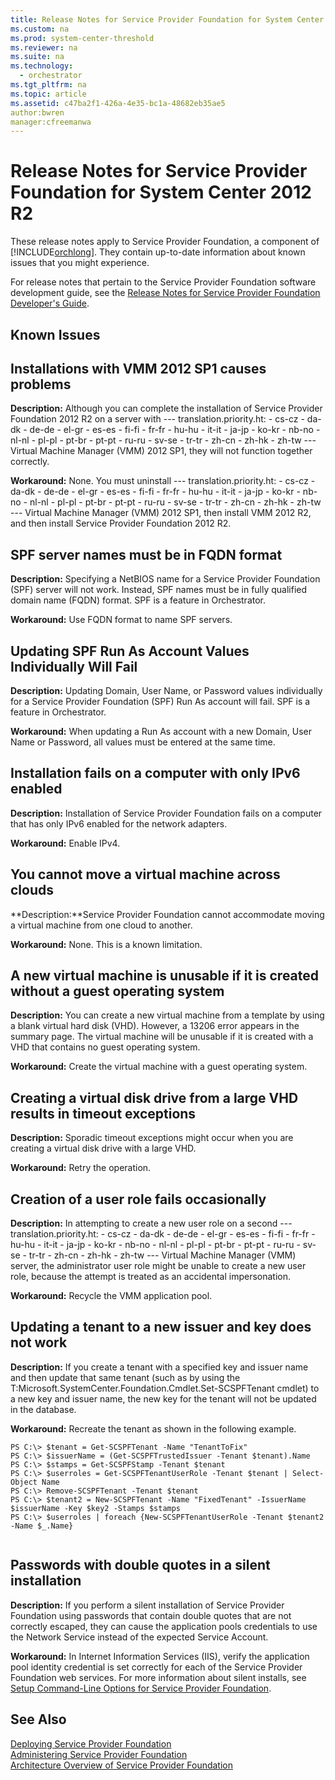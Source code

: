 ```yaml
---
title: Release Notes for Service Provider Foundation for System Center 2012 R2
ms.custom: na
ms.prod: system-center-threshold
ms.reviewer: na
ms.suite: na
ms.technology: 
  - orchestrator
ms.tgt_pltfrm: na
ms.topic: article
ms.assetid: c47ba2f1-426a-4e35-bc1a-48682eb35ae5
author:bwren
manager:cfreemanwa
---
```

# Release Notes for Service Provider Foundation for System Center 2012 R2
These release notes apply to Service Provider Foundation, a component of [!INCLUDE[orchlong](../../orch/deploy/includes/orchlong_md.md)]. They contain up\-to\-date information about known issues that you might experience.  
  
For release notes that pertain to the Service Provider Foundation software development guide, see the [Release Notes for Service Provider Foundation Developer's Guide](http://go.microsoft.com/fwlink/p/?LinkID=263702).  
  
## Known Issues  
  
## Installations with VMM 2012 SP1 causes problems  
**Description:** Although you can complete the installation of Service Provider Foundation 2012 R2 on a server with --- translation.priority.ht:    - cs-cz   - da-dk   - de-de   - el-gr   - es-es   - fi-fi   - fr-fr   - hu-hu   - it-it   - ja-jp   - ko-kr   - nb-no   - nl-nl   - pl-pl   - pt-br   - pt-pt   - ru-ru   - sv-se   - tr-tr   - zh-cn   - zh-hk   - zh-tw --- Virtual Machine Manager \(VMM\) 2012 SP1, they will not function together correctly.  
  
**Workaround:** None. You must uninstall --- translation.priority.ht:    - cs-cz   - da-dk   - de-de   - el-gr   - es-es   - fi-fi   - fr-fr   - hu-hu   - it-it   - ja-jp   - ko-kr   - nb-no   - nl-nl   - pl-pl   - pt-br   - pt-pt   - ru-ru   - sv-se   - tr-tr   - zh-cn   - zh-hk   - zh-tw --- Virtual Machine Manager \(VMM\) 2012 SP1, then install VMM 2012 R2, and then install Service Provider Foundation 2012 R2.  
  
## SPF server names must be in FQDN format  
**Description:** Specifying a NetBIOS name for a Service Provider Foundation \(SPF\) server will not work. Instead, SPF names must be in fully qualified domain name \(FQDN\) format. SPF is a feature in Orchestrator.  
  
**Workaround:** Use FQDN format to name SPF servers.  
  
## Updating SPF Run As Account Values Individually Will Fail  
**Description:** Updating Domain, User Name, or Password values individually for a Service Provider Foundation \(SPF\) Run As account will fail. SPF is a feature in Orchestrator.  
  
**Workaround:** When updating a Run As account with a new Domain, User Name or Password, all values must be entered at the same time.  
  
## Installation fails on a computer with only IPv6 enabled  
**Description:** Installation of Service Provider Foundation fails on a computer that has only IPv6 enabled for the network adapters.  
  
**Workaround:** Enable IPv4.  
  
## You cannot move a virtual machine across clouds  
**Description:**Service Provider Foundation cannot accommodate moving a virtual machine from one cloud to another.  
  
**Workaround:** None. This is a known limitation.  
  
## A new virtual machine is unusable if it is created without a guest operating system  
**Description:** You can create a new virtual machine from a template by using a blank virtual hard disk \(VHD\). However, a 13206 error appears in the summary page. The virtual machine will be unusable if it is created with a VHD that contains no guest operating system.  
  
**Workaround:** Create the virtual machine with a guest operating system.  
  
## Creating a virtual disk drive from a large VHD results in timeout exceptions  
**Description:** Sporadic timeout exceptions might occur when you are creating a virtual disk drive with a large VHD.  
  
**Workaround:** Retry the operation.  
  
## Creation of a user role fails occasionally  
**Description:** In attempting to create a new user role on a second --- translation.priority.ht:    - cs-cz   - da-dk   - de-de   - el-gr   - es-es   - fi-fi   - fr-fr   - hu-hu   - it-it   - ja-jp   - ko-kr   - nb-no   - nl-nl   - pl-pl   - pt-br   - pt-pt   - ru-ru   - sv-se   - tr-tr   - zh-cn   - zh-hk   - zh-tw --- Virtual Machine Manager \(VMM\) server, the administrator user role might be unable to create a new user role, because the attempt is treated as an accidental impersonation.  
  
**Workaround:** Recycle the VMM application pool.  
  
## Updating a tenant to a new issuer and key does not work  
**Description:** If you create a tenant with a specified key and issuer name and then update that same tenant \(such as by using the T:Microsoft.SystemCenter.Foundation.Cmdlet.Set\-SCSPFTenant cmdlet\) to a new key and issuer name, the new key for the tenant will not be updated in the database.  
  
**Workaround:** Recreate the tenant as shown in the following example.  
  
```  
PS C:\> $tenant = Get-SCSPFTenant -Name "TenantToFix"  
PS C:\> $issuerName = (Get-SCSPFTrustedIssuer -Tenant $tenant).Name  
PS C:\> $stamps = Get-SCSPFStamp -Tenant $tenant  
PS C:\> $userroles = Get-SCSPFTenantUserRole -Tenant $tenant | Select-Object Name  
PS C:\> Remove-SCSPFTenant -Tenant $tenant  
PS C:\> $tenant2 = New-SCSPFTenant -Name "FixedTenant" -IssuerName $issuerName -Key $key2 -Stamps $stamps  
PS C:\> $userroles | foreach {New-SCSPFTenantUserRole -Tenant $tenant2 -Name $_.Name}  
  
```  
  
## Passwords with double quotes in a silent installation  
**Description:** If you perform a silent installation of Service Provider Foundation using passwords that contain double quotes that are not correctly escaped, they can cause the application pools credentials to use the Network Service instead of the expected Service Account.  
  
**Workaround:** In Internet Information Services \(IIS\), verify the application pool identity credential is set correctly for each of the Service Provider Foundation web services. For more information about silent installs, see [Setup Command-Line Options for Service Provider Foundation](../../spf/Deploy/Setup-Command-Line-Options-for-Service-Provider-Foundation.md).  
  
## See Also  
[Deploying Service Provider Foundation](../../spf/Deploy/Deploying-Service-Provider-Foundation.md)  
[Administering Service Provider Foundation](../../spf/Deploy/Administering-Service-Provider-Foundation.md)  
[Architecture Overview of Service Provider Foundation](../../spf/Deploy/Architecture-Overview-of-Service-Provider-Foundation.md)  
  
